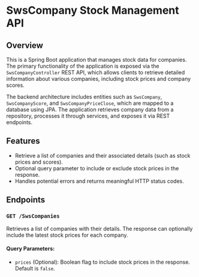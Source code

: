 # SwsCompany Stock Management API

## Overview
This is a Spring Boot application that manages stock data for companies. The primary functionality of the application is exposed via the `SwsCompanyController` REST API, which allows clients to retrieve detailed information about various companies, including stock prices and company scores.

The backend architecture includes entities such as `SwsCompany`, `SwsCompanyScore`, and `SwsCompanyPriceClose`, which are mapped to a database using JPA. The application retrieves company data from a repository, processes it through services, and exposes it via REST endpoints.

## Features
- Retrieve a list of companies and their associated details (such as stock prices and scores).
- Optional query parameter to include or exclude stock prices in the response.
- Handles potential errors and returns meaningful HTTP status codes.

## Endpoints
### `GET /SwsCompanies`
Retrieves a list of companies with their details. The response can optionally include the latest stock prices for each company.

#### Query Parameters:
- `prices` (Optional): Boolean flag to include stock prices in the response. Default is `false`.